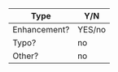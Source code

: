 | Type             | Y/N
| ---------------- | ------
| Enhancement?     | YES/no
| Typo?            | no
| Other?           | no

<!--
Thanks for contributing to Nette Docs, we appreciate it very much!
-->

<!--
Protip: Follow us on Twitter @nettefw, @FriendsOfNette, @nette101.
-->
